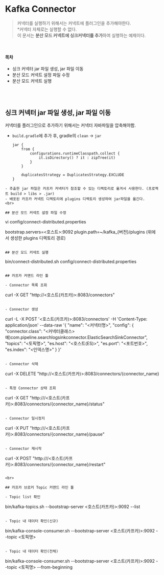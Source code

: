 # Kafka Connector
> 커넥터를 실행하기 위해서는 커넥트에 플러그인을 추가해야한다. <br>
> *커넥터 자체로는 실행할 수 없다. <br>
> 이 문서는 **분산 모드 커넥트에 싱크커넥터를 추가**하여 실행하는 예제이다. <br>

<br>

#### 목차
- 싱크 커넥터 jar 파일 생성, jar 파일 이동
- 분산 모드 커넥트 설정 파일 수정
- 분산 모드 커넥트 실행

<br>
<br>

## 싱크 커넥터 jar 파일 생성, jar 파일 이동
커넥터를 플러그인으로 추가하기 위해서는 커넥터 자바파일을 압축해야함.

- `build.gradle`에 추가 후, gradle의 `clean` -> `jar`
  ```
  jar {
      from {
          configurations.runtimeClasspath.collect {
              it.isDirectory() ? it : zipTree(it)
          }
      }

      duplicatesStrategy = DuplicatesStrategy.EXCLUDE
  }
```
- 추출한 jar 파일은 카프카 커넥터가 참조할 수 있는 디렉토리로 옮겨서 사용한다. (프로젝트 build > libs > .jar)
- 배포된 카프카 커넥트 디렉토리에 plugins 디렉토리 생성하여 jar파일을 옮긴다.
<br>

## 분산 모드 커넥트 설정 파일 수정
```
vi config/connect-distributed.properties

bootstrap.servers=<호스트>:9092
plugin.path=~/kafka_{버전}/plugins (위에서 생성한 plugins 디렉토리 경로)
```

## 분산 모드 커넥트 실행
```
bin/connect-distributed.sh config/connect-distributed.properties
```

## 카프카 커맨드 라인 툴

- Connector 목록 조회
  ```
  curl -X GET "http://<호스트(카프카)>:8083/connectors"
  ```

- Connector 생성
  ```
  curl -L -X POST '<호스트(카프카)>:8083/connectors' 
  -H 'Content-Type: application/json' 
  --data-raw '{
      "name": "<커넥터명>",
      "config": {
          "connector.class": "<커넥터클래스> 예)com.pipeline.searchlogsinkconnector.ElasticSearchSinkConnector",
          "topics": "<토픽명>",
          "es.host": "<호스트(ES)>",
          "es.port": "<포트번호>",
          "es.index": "<인덱스명>"
      }
  }'
  ```

- Connector 삭제
  ```
  curl -X DELETE "http://<호스트(카프카)>:8083/connectors/{connector_name}
  ```

- 특정 Connector 상태 조회
  ```
  curl -X GET "http:///<호스트(카프카)>:8083/connectors/{connector_name}/status"
  ```

- Connector 일시정지
  ```
  curl -X PUT "http:///<호스트(카프카)>:8083/connectors/{connector_name}/pause"
  ```

- Connector 재시작
  ```
  curl -X POST "http:///<호스트(카프카)>:8083/connectors/{connector_name}/restart"
  ```

<br>

## 카프카 브로커 Topic 커맨드 라인 툴

- Topic list 확인
  ```
  bin/kafka-topics.sh --bootstrap-server <호스트(카프카)>:9092 --list
  ```

- Topic 내 데이터 확인(신규)
  ```
  bin/kafka-console-consumer.sh --bootstrap-server <호스트(카프카)>:9092 --topic <토픽명>
  ```

- Topic 내 데이터 확인(전체)
  ```
  bin/kafka-console-consumer.sh --bootstrap-server <호스트(카프카)>:9092 --topic <토픽명> --from-beginning
  ```
